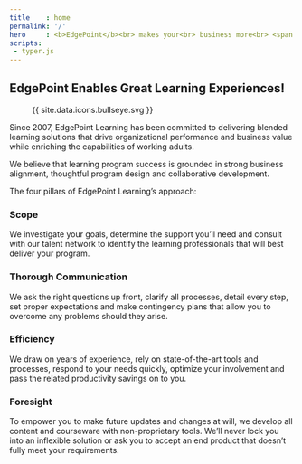 ```yaml
---
title    : home
permalink: '/'
hero     : <b>EdgePoint</b><br> makes your<br> business more<br> <span id='typed'>productive</span>.
scripts:
 - typer.js
---
```

## EdgePoint Enables Great Learning Experiences!

<figure class="featuredIcon">{{ site.data.icons.bullseye.svg }}</figure>

Since 2007, EdgePoint Learning has been committed to delivering blended learning solutions that drive organizational performance and business value while enriching the capabilities of working adults.

We believe that learning program success is grounded in strong business alignment, thoughtful program design and collaborative development.

The four pillars of EdgePoint Learning’s approach:

### Scope
We investigate your goals, determine the support you’ll need and consult with our talent network to identify the learning professionals that will best deliver your program.

### Thorough Communication
We ask the right questions up front, clarify all processes, detail every step, set proper expectations and make contingency plans that allow you to overcome any problems should they arise.

### Efficiency
We draw on years of experience, rely on state-of-the-art tools and processes, respond to your needs quickly, optimize your involvement and pass the related productivity savings on to you.

### Foresight
To empower you to make future updates and changes at will, we develop all content and courseware with non-proprietary tools. We’ll never lock you into an inflexible solution or ask you to accept an end product that doesn’t fully meet your requirements.
